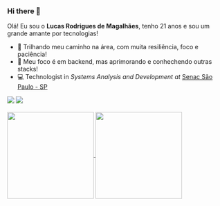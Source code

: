 ### Hi there 👋 ###

Olá! Eu sou o <b>Lucas Rodrigues de Magalhães</b>, tenho 21 anos e sou um grande amante por tecnologias!


- 🔭 Trilhando meu caminho na área, com muita resiliência, foco e paciência!
- 🌱 Meu foco é em backend, mas aprimorando e conhechendo outras stacks!
- 💻 Technologist in *Systems Analysis and Development at* [Senac São Paulo - SP](https://www.sp.senac.br/)


<div> 
  <a href = "mailto:lucasromagalhaes@gmail.com"><img src="https://img.shields.io/badge/-Gmail-%23333?style=for-the-badge&logo=gmail&logoColor=white" target="_blank"></a>
  <a href="https://www.linkedin.com/in/lucasrmagalhaess/" target="_blank"><img src="https://img.shields.io/badge/-LinkedIn-%230077B5?style=for-the-badge&logo=linkedin&logoColor=white" target="_blank"></a> 
  
</div>

<br>

<a href="https://github.com/lucasrmagalhaess/github-readme-stats">
  <img height=200 align="center" src="https://github-readme-stats.vercel.app/api?username=lucasrmagalhaess&theme=radical" />
</a>
<a href="https://github.com/lucasrmagalhaess/convoychat">
  <img height=200 align="center" src="https://github-readme-stats.vercel.app/api/top-langs?username=lucasrmagalhaess&layout=compact&langs_count=8&card_width=320&theme=radical" />
</a>
